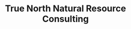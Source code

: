 ---
title: True North Natural Resource Consulting
description: True North Natural Resource Consulting is a forestry consulting firm specializing in relationships with landowners that range in size from small acreages, large industrial landowners, federal agencies, and every size between.
---